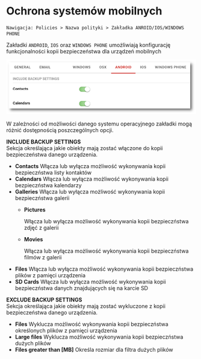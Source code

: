 # Ochrona systemów mobilnych

```text
Nawigacja: Policies > Nazwa polityki > Zakładka ANROID/IOS/WINDOWS PHONE
```

Zakładki `ANDROID`, `IOS` oraz `WINDOWS PHONE` umożliwiają konfigurację funkcjonalności kopii bezpieczeństwa dla urządzeń mobilnych

![](../../.gitbook/assets/policies_mobile_s.png)

W zależności od możliwości danego systemu operacyjnego zakładki mogą różnić dostępnością poszczególnych opcji.

**INCLUDE BACKUP SETTINGS**  
Sekcja określająca jakie obiekty mają zostać włączone do kopii bezpieczeństwa danego urządzenia.

* **Contacts** Włącza lub wyłącza możliwość wykonywania kopii bezpieczństwa listy kontaktów
* **Calendars** Włącza lub wyłącza możliwość wykonywania kopii bezpieczństwa kalendarzy
* **Galleries** Włącza lub wyłącza możliwość wykonywania kopii bezpieczństwa galerii
  * **Pictures**  

    Włącza lub wyłącza możliwość wykonywania kopii bezpieczństwa zdjęć z galerii

  * **Movies**  

    Włącza lub wyłącza możliwość wykonywania kopii bezpieczństwa filmów z galerii
* **Files** Włącza lub wyłącza możliwość wykonywania kopii bezpieczństwa plików z pamięci urządzenia
* **SD Cards** Włącza lub wyłącza możliwość wykonywania kopii bezpieczństwa danych znajdujących się na karcie SD

**EXCLUDE BACKUP SETTINGS**  
Sekcja określająca jakie obiekty mają zostać wykluczone z kopii bezpieczeństwa danego urządzenia.

* **Files** Wyklucza możliwość wykonywania kopii bezpieczństwa określonych plików z pamięci urządzenia
* **Large files** Wyklucza możliwość wykonywania kopii bezpieczństwa dużych plików
* **Files greater than \[MB\]** Określa rozmiar dla filtra dużych plików

